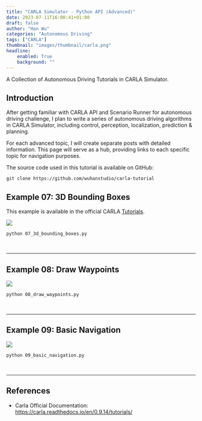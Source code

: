 ```yaml
---
title: "CARLA Simulator - Python API (Advanced)"
date: 2023-07-11T16:00:41+01:00
draft: false
author: "Han Wu"
categories: "Autonomous Driving"
tags: ["CARLA"]
thumbnail: "images/thumbnail/carla.png"
headline: 
    enabled: True
    background: ""
---
```


A Collection of Autonomous Driving Tutorials in CARLA Simulator.

<!--more--> 

## Introduction

After getting familiar with CARLA API and Scenario Runner for autonomous driving challenge, I plan to write a series of autonomous driving algorithms in CARLA Simulator, including control, perception, localization, prediction & planning. 

For each advanced topic, I will create separate posts with detailed information. This page will serve as a hub, providing links to each specific topic for navigation purposes.

The source code used in this tutorial is available on GitHub:

```
git clone https://github.com/wuhanstudio/carla-tutorial
```



## Example 07: 3D Bounding Boxes

This example is available in the official CARLA [Tutorials](https://carla.readthedocs.io/en/0.9.14/tuto_G_bounding_boxes/).

![](https://wuhanstudio.nyc3.cdn.digitaloceanspaces.com/blog/carla_tutorial/07_3d_bounding_boxes.gif)

```
python 07_3d_bounding_boxes.py
```


<br />

<hr />

## Example 08: Draw Waypoints



![](https://wuhanstudio.nyc3.cdn.digitaloceanspaces.com/blog/carla_tutorial/08_draw_waypoints.gif)

```
python 08_draw_waypoints.py
```



<br />

<hr />

## Example 09: Basic Navigation

 

![](https://wuhanstudio.nyc3.cdn.digitaloceanspaces.com/blog/carla_tutorial/09_basic_navigation.gif)

```
python 09_basic_navigation.py
```


<br />

<hr />

## References

- Carla Official Documentation: https://carla.readthedocs.io/en/0.9.14/tutorials/
